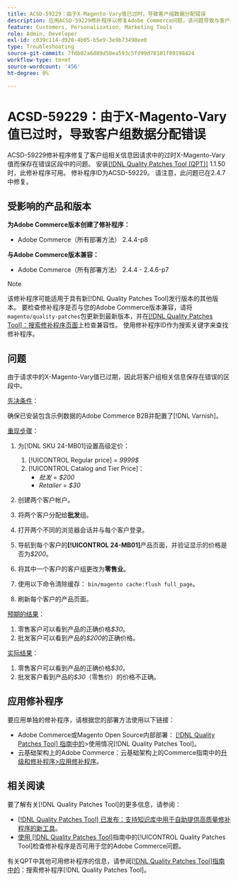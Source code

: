 ```yaml
---
title: ACSD-59229：由于X-Magento-Vary值已过时，导致客户组数据分配错误
description: 应用ACSD-59229修补程序以修复Adobe Commerce问题，该问题导致与客户组相关的信息被保存在错误的区段中，因为请求中的X-Magento-Vary值已过期。
feature: Customers, Personalization, Marketing Tools
role: Admin, Developer
exl-id: c039c114-d920-4b05-b5e9-3e9b73490ee0
type: Troubleshooting
source-git-commit: 7fdb02a6d89d50ea593c5fd99d78101f89198424
workflow-type: tm+mt
source-wordcount: '456'
ht-degree: 0%

---
```


# ACSD-59229：由于X-Magento-Vary值已过时，导致客户组数据分配错误

ACSD-59229修补程序修复了客户组相关信息因请求中的过时X-Magento-Vary值而保存在错误区段中的问题。 安装[[!DNL Quality Patches Tool (QPT)]](https://experienceleague.adobe.com/en/docs/commerce-operations/tools/quality-patches-tool/quality-patches-tool-to-self-serve-quality-patches) 1.1.50时，此修补程序可用。 修补程序ID为ACSD-59229。 请注意，此问题已在2.4.7中修复。

## 受影响的产品和版本

**为Adobe Commerce版本创建了修补程序：**

* Adobe Commerce（所有部署方法） 2.4.4-p8

**与Adobe Commerce版本兼容：**

* Adobe Commerce（所有部署方法） 2.4.4 - 2.4.6-p7

>[!NOTE]
>
>该修补程序可能适用于具有新[!DNL Quality Patches Tool]发行版本的其他版本。 要检查修补程序是否与您的Adobe Commerce版本兼容，请将`magento/quality-patches`包更新到最新版本，并在[[!DNL Quality Patches Tool]：搜索修补程序页面](https://experienceleague.adobe.com/tools/commerce-quality-patches/index.html)上检查兼容性。 使用修补程序ID作为搜索关键字来查找修补程序。

## 问题

由于请求中的X-Magento-Vary值已过期，因此将客户组相关信息保存在错误的区段中。

<u>先决条件</u>：

确保已安装包含示例数据的Adobe Commerce B2B并配置了[!DNL Varnish]。

<u>重现步骤</u>：

1. 为[!DNL SKU 24-MB01]设置高级定价：
   1. [!UICONTROL Regular price] = *9999$*
   1. [!UICONTROL Catalog and Tier Price]：
      * *批发* = *$200*
      * *Retailer* = *$30*

1. 创建两个客户帐户。
1. 将两个客户分配给&#x200B;**批发**&#x200B;组。
1. 打开两个不同的浏览器会话并与每个客户登录。
1. 导航到每个客户的&#x200B;**[!UICONTROL 24-MB01]**&#x200B;产品页面，并验证显示的价格是否为&#x200B;*$200*。
1. 将其中一个客户的客户组更改为&#x200B;**零售业**。
1. 使用以下命令清除缓存： `bin/magento cache:flush full_page`。
1. 刷新每个客户的产品页面。

<u>预期的结果</u>：

1. 零售客户可以看到产品的正确价格&#x200B;*$30*。
1. 批发客户可以看到产品的&#x200B;*$200*&#x200B;的正确价格。

<u>实际结果</u>：

1. 零售客户可以看到产品的正确价格&#x200B;*$30*。
1. 批发客户看到产品的&#x200B;*$30*（零售价）的价格不正确。

## 应用修补程序

要应用单独的修补程序，请根据您的部署方法使用以下链接：

* Adobe Commerce或Magento Open Source内部部署： [[!DNL Quality Patches Tool] 指南中的](/help/tools/quality-patches-tool/usage.md)>使用情况[!DNL Quality Patches Tool]。
* 云基础架构上的Adobe Commerce：云基础架构上的Commerce指南中的[升级和修补程序>应用修补程序](https://experienceleague.adobe.com/docs/commerce-cloud-service/user-guide/develop/upgrade/apply-patches.html)。

## 相关阅读

要了解有关[!DNL Quality Patches Tool]的更多信息，请参阅：

* [[!DNL Quality Patches Tool] 已发布：支持知识库中用于自助提供高质量修补程序的新工具](https://experienceleague.adobe.com/en/docs/commerce-operations/tools/quality-patches-tool/quality-patches-tool-to-self-serve-quality-patches)。
* [使用 [!DNL Quality Patches Tool]](/help/tools/quality-patches-tool/patches-available-in-qpt/check-patch-for-magento-issue-with-magento-quality-patches.md)指南中的[!UICONTROL Quality Patches Tool]检查修补程序是否可用于您的Adobe Commerce问题。


有关QPT中其他可用修补程序的信息，请参阅[[!DNL Quality Patches Tool]指南中的](https://experienceleague.adobe.com/tools/commerce-quality-patches/index.html)：搜索修补程序[!DNL Quality Patches Tool]。
